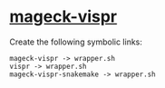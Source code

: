 # [mageck-vispr](https://hpc.nih.gov/apps/mageck-vispr.html)

Create the following symbolic links:
```
mageck-vispr -> wrapper.sh
vispr -> wrapper.sh
mageck-vispr-snakemake -> wrapper.sh
```
